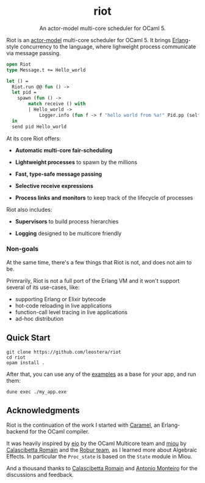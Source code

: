 <h1 align="center"> riot </h1>

<p align="center">
An actor-model multi-core scheduler for OCaml 5.
</p>

Riot is an [actor-model][actors] multi-core scheduler for OCaml 5. It brings [Erlang][erlang]-style
concurrency to the language, where lighweight process communicate via message
passing.

```ocaml
open Riot
type Message.t += Hello_world

let () =
  Riot.run @@ fun () ->
  let pid =
    spawn (fun () ->
        match receive () with
        | Hello_world ->
            Logger.info (fun f -> f "hello world from %a!" Pid.pp (self ())))
  in
  send pid Hello_world
```

At its core Riot offers:

* **Automatic multi-core fair-scheduling** 

* **Lightweight processes** to spawn by the millions

* **Fast, type-safe message passing**

* **Selective receive expressions**

* **Process links and monitors** to keep track of the lifecycle of processes

Riot also includes:

* **Supervisors** to build process hierarchies

* **Logging** designed to be multicore friendly

### Non-goals

At the same time, there's a few things that Riot is not, and does not aim to be.

Primrarily, Riot is not a full port of the Erlang VM and it won't support several
of its use-cases, like:
* supporting Erlang or Elixir bytecode
* hot-code reloading in live applications
* function-call level tracing in live applications
* ad-hoc distribution

## Quick Start

```
git clone https://github.com/leostera/riot
cd riot
opam install .
```

After that, you can use any of the [examples](./examples) as a base for your app, and run them:

```
dune exec ./my_app.exe
```

## Acknowledgments

Riot is the continuation of the work I started with [Caramel](https://github.com/leostera/caramel), an Erlang-backend for the OCaml compiler.

It was heavily inspired by [eio][eio] by the OCaml Multicore team and
[miou][miou] by [Calascibetta Romain](https://twitter.com/Dinoosaure) and the
[Robur team](https://robur.coop/), as I learned more about Algebraic Effects. In particular the `Proc_state` is based on the `State` module in Miou.

And a thousand thanks to [Calascibetta Romain](https://twitter.com/Dinoosaure)
and [Antonio Monteiro](https://twitter.com/_anmonteiro) for the discussions and
feedback.

[actors]: https://en.wikipedia.org/wiki/Actor_model
[erlang]: https://erlang.org
[eio]: https://github.com/ocaml-multicore/eio
[miou]: https://github.com/robur-coop/miou
